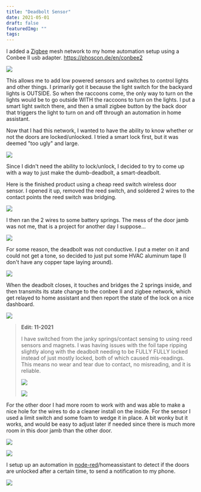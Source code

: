 ```yaml
---
title: "Deadbolt Sensor"
date: 2021-05-01
draft: false
featuredImg: ""
tags:
---
```


I added a [Zigbee](https://en.wikipedia.org/wiki/Zigbee) mesh network to my home automation setup using a Conbee II usb adapter. https://phoscon.de/en/conbee2

![](conbee2.jpg)

This allows me to add low powered sensors and switches to control lights and other things. I primarily got it because the light switch for the backyard lights is OUTSIDE. So when the raccoons come, the only way to turn on the lights would be to go outside WITH the raccoons to turn on the lights. I put a smart light switch there, and then a small zigbee button by the back door that triggers the light to turn on and off through an automation in home assistant.

Now that I had this network, I wanted to have the ability to know whether or not the doors are locked/unlocked. I tried a smart lock first, but it was deemed "too ugly" and large.

![](wyze.webp)

Since I didn't need the ability to lock/unlock, I decided to try to come up with a way to just make the dumb-deadbolt, a smart-deadbolt.

Here is the finished product using a cheap reed switch wireless door sensor. I opened it up, removed the reed switch, and soldered 2 wires to the contact points the reed switch was bridging.

![](sensor_finished.jpg)

I then ran the 2 wires to some battery springs. The mess of the door jamb was not me, that is a project for another day I suppose...

![](sensor_1.jpg)

For some reason, the deadbolt was not conductive. I put a meter on it and could not get a tone, so decided to just put some HVAC aluminum tape (I don't have any copper tape laying around).

![](sensor_2.jpg)

When the deadbolt closes, it touches and bridges the 2 springs inside, and then transmits its state change to the conbee II and zigbee network, which get relayed to home assistant and then report the state of the lock on a nice dashboard.

![](sensor_3.png)

> **Edit: 11-2021**
>
> I have switched from the janky springs/contact sensing to using reed sensors and magnets. I was having issues with the foil tape ripping slightly along with the deadbolt needing to be FULLY FULLY locked instead of just mostly locked, both of which caused mis-readings. This means no wear and tear due to contact, no misreading, and it is reliable.
>
> ![](updated_1.jpg)
>
> ![](updated_2.jpg)

For the other door I had more room to work with and was able to make a nice hole for the wires to do a cleaner install on the inside. For the sensor I used a limit switch and some foam to wedge it in place. A bit wonky but it works, and would be easy to adjust later if needed since there is much more room in this door jamb than the other door.

![](sensor2_1.jpg)

![](sensor2_2.jpg)

I setup up an automation in [node-red](https://nodered.org/)/homeassistant to detect if the doors are unlocked after a certain time, to send a notification to my phone.

![](automation.png)
